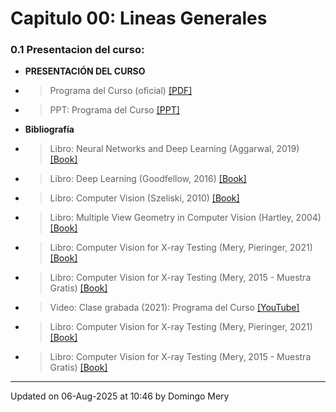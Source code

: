 
# Capitulo 00: Lineas Generales
### 0.1 Presentacion del curso:
* **PRESENTACIÓN DEL CURSO** 
* > Programa del Curso (oficial) [[PDF]](https://github.com/domingomery/vision/blob/master/clases/Cap00_Lineas_Generales/program/CV00_ProgramaCurso.pdf)
* > PPT: Programa del Curso [[PPT]](https://www.dropbox.com/scl/fi/cihwro0nxu3a9oxvchccb/2024-CV00_PresentationCurso.pptx?rlkey=bnd3efhy4m1ugoctyry9vc5md)
* **Bibliografía** 
* > Libro: Neural Networks and Deep Learning (Aggarwal, 2019) [[Book]](https://link.springer.com/book/10.1007%2F978-3-319-94463-0)
* > Libro: Deep Learning (Goodfellow, 2016) [[Book]](http://www.deeplearningbook.org)
* > Libro: Computer Vision (Szeliski, 2010) [[Book]](http://szeliski.org/Book/)
* > Libro: Multiple View Geometry in Computer Vision (Hartley, 2004) [[Book]](http://cvrs.whu.edu.cn/downloads/ebooks/Multiple%20View%20Geometry%20in%20Computer%20Vision%20(Second%20Edition).pdf)
* > Libro: Computer Vision for X-ray Testing (Mery, Pieringer, 2021) [[Book]](https://domingomery.ing.puc.cl/publications/book/)
* > Libro: Computer Vision for X-ray Testing (Mery, 2015 - Muestra Gratis) [[Book]](https://www.dropbox.com/s/6ojxn5h1s0dxhd4/bok%253A978-3-319-20747-6.pdf)
* > Video: Clase grabada (2021): Programa del Curso [[YouTube]](https://youtu.be/yEfOAJRQ73k)
* > Libro: Computer Vision for X-ray Testing (Mery, Pieringer, 2021) [[Book]](https://domingomery.ing.puc.cl/publications/book/)
* > Libro: Computer Vision for X-ray Testing (Mery, 2015 - Muestra Gratis) [[Book]](https://www.dropbox.com/s/6ojxn5h1s0dxhd4/bok%253A978-3-319-20747-6.pdf)
---


Updated on 06-Aug-2025 at 10:46 by Domingo Mery
